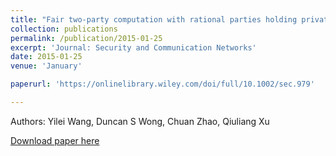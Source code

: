 ```yaml
---
title: "Fair two-party computation with rational parties holding private types"
collection: publications
permalink: /publication/2015-01-25
excerpt: 'Journal: Security and Communication Networks'
date: 2015-01-25
venue: 'January'

paperurl: 'https://onlinelibrary.wiley.com/doi/full/10.1002/sec.979'

---
```

Authors: Yilei Wang, Duncan S Wong, Chuan Zhao, Qiuliang Xu

[Download paper here](https://onlinelibrary.wiley.com/doi/full/10.1002/sec.979')
